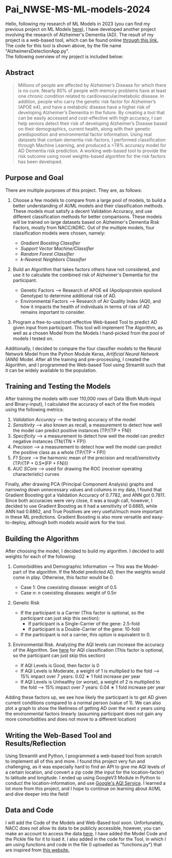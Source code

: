 # Pai_NWSE-MS-ML-models-2024
Hello, following my research of ML Models in 2023 (you can find my previous project on ML Models [here](https://github.com/SharanPai93/Pai_NWSE-MS-ML-models-2023)), I have developed another project involving the research of Alzheimer's Dementia (AD). The result of my project is a web-based tool, which can be found online [through this link.](https://alzheimersdetection.streamlit.app/) The code for this tool is shown above, by the file name "AlzheimersDetectionApp.py".  
The following overview of my project is included below:

## Abstract
> Millions of people are affected by Alzheimer’s Disease for which there is no cure. Nearly 80% of people with memory problems have at least one chronic condition
related to cardiovascular/metabolic disease. In addition, people who carry the genetic risk factor for Alzheimer’s (APOE e4), and have a metabolic disease have a higher
risk of developing Alzheimer’s Dementia in the future. By creating a tool that can be easily accessed and cost-effective with high accuracy, I can help seniors detect their
risk of developing Alzheimer’s Disease based on their demographics, current health, along with their genetic predisposition and environmental factor information. Using
real datasets that contain dementia risk-factors, I performed classification through Machine Learning, and produced a >78% accuracy model for AD Dementia risk
prediction. A working web-based tool to provide the risk outcome using novel weights-based algorithm for the risk factors has been developed.

## Purpose and Goal
There are multiple purposes of this project. They are, as follows:
1. Choose a few models to compare from a large pool of models, to build a better understanding of AI/ML models and their classification methods. These models must satisfy a decent Validation Accuracy, and use different classification methods for better comparisons. These models will be trained on large datasets based on Alzheimer's Dementia Risk Factors, mostly from NACC/ADRC. Out of the multiple models, four classification models were chosen, namely:
    - *Gradient Boosting Classifier*
    - *Support Vector Machine/Classifier*
    - *Random Forest Classifier*
    - *k-Nearest Neighbors Classifier*

2. Build an Algorithm that takes factors others have not considered, and use it to calculate the combined risk of Alzheimer's Dementia for the participant.  
    - Genetic Factors --> Research of APOE e4 (Apolipoprotein epsilon4 Genotype) to determine additional risk of AD.
    - Environmental Factors --> Research of Air Quality Index (AQI), and how it impacts the health of individuals in terms of risk of AD remains important to consider.  

3. Program a free-to-use/cost-effective Web-based Tool to predict AD given input from participant. This tool will implement The Algorithm, as well as a chosen Model from the Models I hand-picked from the pool of models I tested on.

Additionally, I decided to compare the four classifier models to the Neural Network Model from the Python Module Keras, *Artificial Neural Network* (ANN) Model. After all the training and pre-processing, I created the Algorithm, and I programmed the Web-based Tool using Streamlit such that it can be widely available to the population.

## Training and Testing the Models
After training the models with over 110,000 rows of Data (Both Multi-input and Binary-input), I calculated the accuracy of each of the five models using the following metrics:
1. *Validation Accuracy* --> the testing accuracy of the model
2. *Sensitivity* --> also known as recall, a measurement to detect how well the model can predict positive instances (TP/(TP + FN))
3. *Specificity* --> a measurement to detect how well the model can predict negative instances (TN/(TN + FP))
4. *Precision* --> a measurement to detect how well the model can predict the positive class as a whole (TP/(TP + FP))
5. *F1 Score* --> the harmonic mean of the precision and recall/sensitivity (TP/(TP + 0.5*(FP + FN)))
6. *AUC SCore* --> used for drawing the ROC (receiver operating characteristic) curves

Finally, after drawing PCA (Principal Component Analysis) graphs and narrowing down unnecessary values and columns in my data, I found that Gradient Boosting got a Validation Accuracy of 0.7782, and ANN got 0.7811. Since both accuracies were very close, it was a tough call, however, I decided to use Gradient Boosting as it had a sensitivity of 0.6885, while ANN had 0.6862, and True Positives are very useful/much more important in these ML predictions. Gradient Boosting is also more versatile and easy-to-deploy, although both models would work for the tool.


## Building the Algorithm
After choosing the model, I decided to build my algorithm. I decided to add weights for each of the following:
1. Comorbidities and Demographic Information --> This was the Model-part of the algorithm. If the Model predicted AD, then the weights would come in play. Otherwise, this factor would be 0.
    - Case 1: One coexisting disease: weight of 0.5
    - Case *n*: *n* coexisting diseases: weight of 0.5*n*

2. Genetic Risk  
    - If the participant is a Carrier (This factor is optional, so the participant can just skip this section):
        - If participant is a Single-Carrier of the gene: 2.5-fold
        - If participant is a Double-Carrier of the gene: 10-fold
    - If the participant is not a carrier, this option is equivalent to 0.  

3. Environmental Risk. Analyzing the AQI levels can increase the accuracy of the Algorithm. See [here](https://www.airnow.gov/aqi/aqi-basics/) for AQI classification (This factor is optional, so the participant can just skip this section)
    - If AQI Levels is Good, then factor is 0  
    - If AQI Levels is Moderate, a weight of 1 is multiplied to the fold --> 15% impact over 7 years: 0.02 ∗ 1 fold increase per year
    - If AQI Levels is Unhealthy (or worse), a weight of 2 is multiplied to the fold --> 15% impact over 7 years: 0.04 ∗ 1 fold increase per year  

Adding these factors up, we see how likely the participant is to get AD given current conditions compared to a normal person (value of 1). We can also plot a graph to show the likeliness of getting AD over the next *x* years using the environmental factors linearly (assuming participant does not gain any more comorbidities and does not move to a different location)  

## Writing the Web-Based Tool and Results/Reflection
Using Streamlit and Python, I programmed a web-based tool from scratch to implement all of this and more. I found this project very fun and challenging, as it was especially hard to find an API to give me AQI levels of a certain location, and convert a zip code (the input for the location-factor) to latitude and longitude. I ended up using GoogleV3 Module in Python to conduct the location-information, and use [Google's AQI Service](https://developers.google.com/maps/documentation/air-quality). I learned a lot more from this project, and I hope to continue on learning about AI/ML and dive deeper into the field!


## Data and Code
I will add the Code of the Models and Web-Based tool soon. Unfortunately, NACC does not allow its data to be publicly accessible, however, you can make an account to access the data [here](https://naccdata.org/). I have added the Model Code and the Pickle file for it to load it. I also added in the code for the Tool, in which I am using functions and code in the file (I uploaded as "functions.py") that are inspired from [this website.](https://towardsdatascience.com/a-python-tool-for-fetching-air-pollution-data-from-google-maps-air-quality-apis-7cf58a7c63cb)
